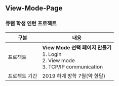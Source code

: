 ## View-Mode-Page  
### 큐램 학생 인턴 프로젝트
  |구분|내용|
|------|---|
  |프로젝트 | **View Mode 선택 페이지 만들기** <br> 1. Login<br> 2. View mode<br> 3. TCP/IP communication  |
  |프로젝트 기간 | 2019 하계 방학 7월(약 한달) |
  
